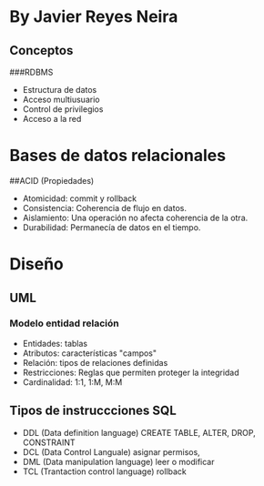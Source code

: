 # By Javier Reyes Neira
## Conceptos

###RDBMS
- Estructura de datos
- Acceso multiusuario 
- Control de privilegios
- Acceso a la red 

# Bases de datos relacionales
##ACID (Propiedades)
- Atomicidad: commit y rollback
- Consistencia: Coherencia de flujo en datos.
- Aislamiento: Una operación no afecta coherencia de la otra.
- Durabilidad: Permanecía de datos en el tiempo.

# Diseño 
## UML
### Modelo entidad relación
- Entidades: tablas
- Atributos: características "campos"
- Relación:  tipos de relaciones definidas
- Restricciones: Reglas que permiten proteger la integridad
- Cardinalidad: 1:1, 1:M, M:M

## Tipos de instruccciones SQL
- DDL (Data definition language) CREATE TABLE, ALTER, DROP, CONSTRAINT
- DCL (Data Control Languale) asignar permisos, 
- DML (Data manipulation language) leer o modificar   
- TCL (Trantaction control language) rollback



